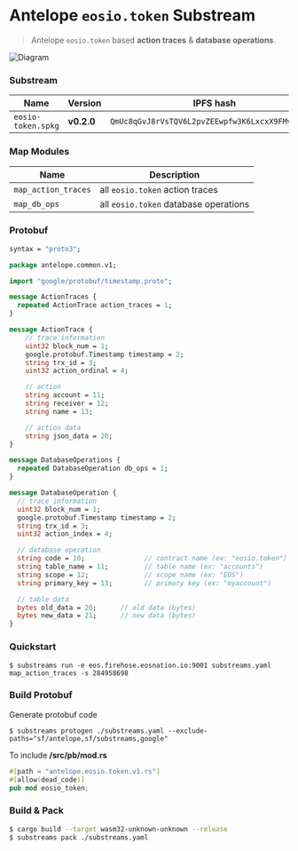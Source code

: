 # Antelope `eosio.token` Substream

> Antelope `eosio.token` based **action traces** & **database operations**.

![Diagram](https://user-images.githubusercontent.com/550895/209873867-aaf32fb8-4fcf-4d5f-8617-e6b804d6fca7.png)

### Substream

| Name                | Version     | IPFS hash |
|---------------------|-------------|-----------|
| `eosio-token.spkg`  | **v0.2.0**  | `QmUc8qGvJ8rVsTQV6L2pvZEEwpfw3K6LxcxX9FMvF4cPB4`

### Map Modules

| Name                  | Description
|-----------------------|--------------------------------------|
| `map_action_traces`   | all `eosio.token` action traces
| `map_db_ops`          | all `eosio.token` database operations

### Protobuf

```proto
syntax = "proto3";

package antelope.common.v1;

import "google/protobuf/timestamp.proto";

message ActionTraces {
  repeated ActionTrace action_traces = 1;
}

message ActionTrace {
    // trace information
    uint32 block_num = 1;
    google.protobuf.Timestamp timestamp = 2;
    string trx_id = 3;
    uint32 action_ordinal = 4;

    // action
    string account = 11;
    string receiver = 12;
    string name = 13;

    // action data
    string json_data = 20;
}

message DatabaseOperations {
  repeated DatabaseOperation db_ops = 1;
}

message DatabaseOperation {
  // trace information
  uint32 block_num = 1;
  google.protobuf.Timestamp timestamp = 2;
  string trx_id = 3;
  uint32 action_index = 4;

  // database operation
  string code = 10;               // contract name (ex: "eosio.token")
  string table_name = 11;         // table name (ex: "accounts")
  string scope = 12;              // scope name (ex: "EOS")
  string primary_key = 13;        // primary key (ex: "myaccount")

  // table data
  bytes old_data = 20;      // old data (bytes)
  bytes new_data = 21;      // new data (bytes)
}
```

### Quickstart

```
$ substreams run -e eos.firehose.eosnation.io:9001 substreams.yaml map_action_traces -s 284958698
```

### Build Protobuf

Generate protobuf code

```
$ substreams protogen ./substreams.yaml --exclude-paths="sf/antelope,sf/substreams,google"
```

To include **/src/pb/mod.rs**

```rs
#[path = "antelope.eosio.token.v1.rs"]
#[allow(dead_code)]
pub mod eosio_token;
```

### Build & Pack

```bash
$ cargo build --target wasm32-unknown-unknown --release
$ substreams pack ./substreams.yaml
```
